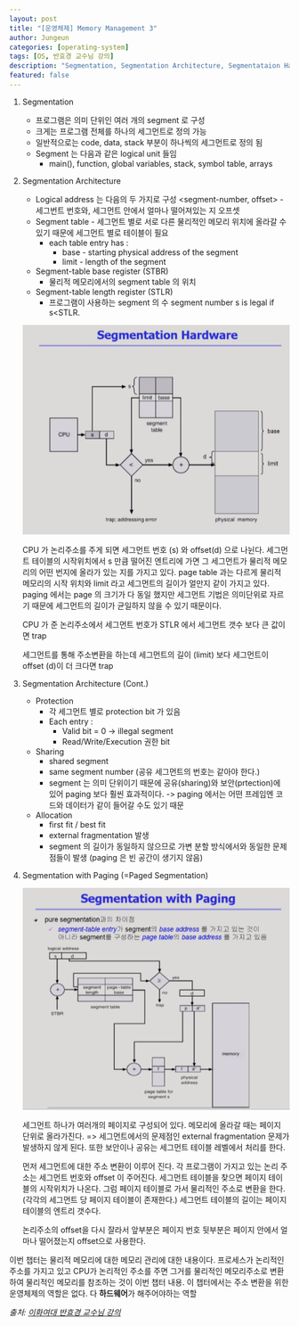```yaml
---
layout: post
title: "[운영체제] Memory Management 3"
author: Jungeun
categories: [operating-system]
tags: [OS, 반효경 교수님 강의]
description: "Segmentation, Segmentation Architecture, Segmentataion Hardware,Segmentation, Segmentation Hardware, Segmentation Architecture, Example of Segmetation, Segmentation Architecture(Cont.), Sharing of Segments, Segmentation with Paging, Address Translation Architecture"
featured: false
---
```


1. Segmentation 

   - 프로그램은 의미 단위인 여러 개의 segment 로 구성
   - 크게는 프로그램 전체를 하나의 세그먼트로 정의 가능
   - 일반적으로는 code, data, stack 부분이 하나씩의 세그먼트로 정의 됨
   - Segment 는 다음과 같은 logical unit 들임
     - main(), function, global variables, stack, symbol table, arrays

2. Segmentation Architecture

   - Logical address 는 다음의 두 가지로 구성 <segment-number, offset> - 세그번트 번호와, 세그먼트 안에서 얼마나 떨어져있는 지 오프셋
   - Segment table - 세그먼트 별로 서로 다른 물리적인 메모리 위치에 올라갈 수 있기 때문에 세그먼트 별로 테이블이 필요
     - each table entry has :
       - base - starting physical address of the segment
       - limit - length of the segment
   - Segment-table base register (STBR)
     - 물리적 메모리에서의 segment table 의 위치
   - Segment-table length register (STLR)
     - 프로그램이 사용하는 segment 의 수 segment number s is legal if s<STLR.

   ![segmentation](/assets/images/operating-system/segmentation.png)

   CPU 가 논리주소를 주게 되면 세그먼트 번호 (s) 와 offset(d) 으로 나뉜다. 세그먼트 테이블의 시작위치에서 s 만큼 떨어진 엔트리에 가면 그 세그먼트가 물리적 메모리의 어떤 번지에 올라가 있는 지를 가지고 있다. page table 과는 다르게 물리적 메모리의 시작 위치와 limit 라고 세그먼트의 길이가 얼만지 같이 가지고 있다. paging 에서는 page 의 크기가 다 동일 했지만 세그먼트 기법은 의미단위로 자르기 때문에 세그먼트의 길이가 균일하지 않을 수 있기 때문이다.

   CPU 가 준 논리주소에서 세그먼트 번호가 STLR 에서 세그먼트 갯수 보다 큰 값이면 trap 

   세그먼트를 통해 주소변환을 하는데 세그먼트의 길이 (limit) 보다 세그먼트이 offset (d)이 더 크다면 trap

3. Segmentation Architecture (Cont.)

   - Protection
     - 각 세그먼트 별로 protection bit 가 있음
     - Each entry : 
       - Valid bit = 0 -> illegal segment
       - Read/Write/Execution 권한 bit
   - Sharing
     - shared segment
     - same segment number (공유 세그먼트의 번호는 같아야 한다.)
     - segment 는 의미 단위이기 때문에 공유(sharing)와 보안(prtection)에 있어 paging 보다 훨씬 효과적이다. -> paging 에서는 어떤 프레임엔 코드와 데이터가 같이 들어갈 수도 있기 때문
   - Allocation
     - first fit / best fit
     - external fragmentation 발생
     - segment 의 길이가 동일하지 않으므로 가변 분할 방식에서와 동일한 문제점들이 발생 (paging 은 빈 공간이 생기지 않음)

4. Segmentation with Paging (=Paged Segmentation)

   ![segmentationwithpaging](/assets/images/operating-system/segmentationwithpaging.png)

   세그먼트 하나가 여러개의 페이지로 구성되어 있다. 메모리에 올라갈 때는 페이지 단위로 올라가진다. => 세그먼트에서의 문제점인 external fragmentation 문제가 발생하지 않게 된다. 또한 보안이나 공유는 세그먼트 테이블 레벨에서 처리를 한다. 

   먼저 세그먼트에 대한 주소 변환이 이루어 진다. 각 프로그램이 가지고 있는 논리 주소는 세그먼트 번호와 offset 이 주어진다. 세그먼트 테이블을 찾으면 페이지 테이블의 시작위치가 나온다. 그럼 페이지 테이블로 가서 물리적인 주소로 변환을 한다. (각각의 세그먼트 당 페이지 테이블이 존재한다.) 세그먼트 테이블의 길이는 페이지 테이블의 엔트리 갯수다. 

   논리주소의 offset을 다시 잘라서 앞부분은 페이지 번호 뒷부분은 페이지 안에서 얼마나 떨어졌는지 offset으로 사용한다. 

이번 챕터는 물리적 메모리에 대한 메모리 관리에 대한 내용이다. 프로세스가 논리적인 주소를 가지고 있고 CPU가 논리적인 주소를 주면 그거를 물리적인 메모리주소로 변환하여 물리적인 메모리를 참조하는 것이 이번 챕터 내용. 이 챕터에서는 주소 변환을 위한 운영체제의 역할은 없다. 다 **하드웨어**가 해주어야하는 역할

*출처: [이화여대 반효경 교수님 강의]( http://www.kocw.net/home/search/kemView.do?kemId=1046323)*

